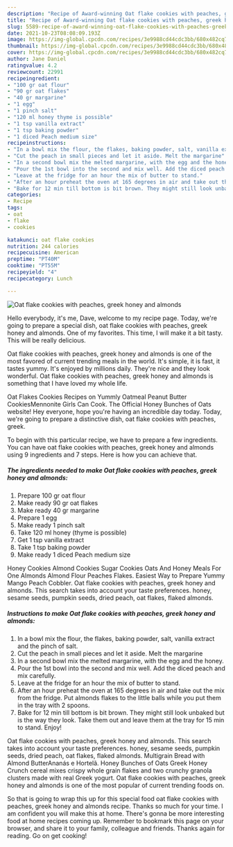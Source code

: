 ```yaml
---
description: "Recipe of Award-winning Oat flake cookies with peaches, greek honey and almonds"
title: "Recipe of Award-winning Oat flake cookies with peaches, greek honey and almonds"
slug: 5589-recipe-of-award-winning-oat-flake-cookies-with-peaches-greek-honey-and-almonds
date: 2021-10-23T08:08:09.193Z
image: https://img-global.cpcdn.com/recipes/3e9988cd44cdc3bb/680x482cq70/oat-flake-cookies-with-peaches-greek-honey-and-almonds-recipe-main-photo.jpg
thumbnail: https://img-global.cpcdn.com/recipes/3e9988cd44cdc3bb/680x482cq70/oat-flake-cookies-with-peaches-greek-honey-and-almonds-recipe-main-photo.jpg
cover: https://img-global.cpcdn.com/recipes/3e9988cd44cdc3bb/680x482cq70/oat-flake-cookies-with-peaches-greek-honey-and-almonds-recipe-main-photo.jpg
author: Jane Daniel
ratingvalue: 4.2
reviewcount: 22991
recipeingredient:
- "100 gr oat flour"
- "90 gr oat flakes"
- "40 gr margarine"
- "1 egg"
- "1 pinch salt"
- "120 ml honey thyme is possible"
- "1 tsp vanilla extract"
- "1 tsp baking powder"
- "1 diced Peach medium size"
recipeinstructions:
- "In a bowl mix the flour, the flakes, baking powder, salt, vanilla extract and the pinch of salt."
- "Cut the peach in small pieces and let it aside. Melt the margarine"
- "In a second bowl mix the melted margarine, with the egg and the honey."
- "Pour the 1st bowl into the second and mix well. Add the diced peach and mix carefully."
- "Leave at the fridge for an hour the mix of butter to stand."
- "After an hour preheat the oven at 165 degrees in air and take out the mix from the fridge. Put almonds flakes to the little balls while you put them in the tray with 2 spoons."
- "Bake for 12 min till bottom is bit brown. They might still look unbaked but is the way they look. Take them out and leave them at the tray for 15 min to stand. Enjoy!"
categories:
- Recipe
tags:
- oat
- flake
- cookies

katakunci: oat flake cookies 
nutrition: 244 calories
recipecuisine: American
preptime: "PT40M"
cooktime: "PT55M"
recipeyield: "4"
recipecategory: Lunch

---
```



![Oat flake cookies with peaches, greek honey and almonds](https://img-global.cpcdn.com/recipes/3e9988cd44cdc3bb/680x482cq70/oat-flake-cookies-with-peaches-greek-honey-and-almonds-recipe-main-photo.jpg)

Hello everybody, it's me, Dave, welcome to my recipe page. Today, we're going to prepare a special dish, oat flake cookies with peaches, greek honey and almonds. One of my favorites. This time, I will make it a bit tasty. This will be really delicious.

Oat flake cookies with peaches, greek honey and almonds is one of the most favored of current trending meals in the world. It's simple, it is fast, it tastes yummy. It's enjoyed by millions daily. They're nice and they look wonderful. Oat flake cookies with peaches, greek honey and almonds is something that I have loved my whole life.

Oat Flakes Cookies Recipes on Yummly Oatmeal Peanut Butter CookiesMennonite Girls Can Cook. The Official Honey Bunches of Oats website! Hey everyone, hope you&#39;re having an incredible day today. Today, we&#39;re going to prepare a distinctive dish, oat flake cookies with peaches, greek.


To begin with this particular recipe, we have to prepare a few ingredients. You can have oat flake cookies with peaches, greek honey and almonds using 9 ingredients and 7 steps. Here is how you can achieve that.

<!--inarticleads1-->

##### The ingredients needed to make Oat flake cookies with peaches, greek honey and almonds:

1. Prepare 100 gr oat flour
1. Make ready 90 gr oat flakes
1. Make ready 40 gr margarine
1. Prepare 1 egg
1. Make ready 1 pinch salt
1. Take 120 ml honey (thyme is possible)
1. Get 1 tsp vanilla extract
1. Take 1 tsp baking powder
1. Make ready 1 diced Peach medium size


Honey Cookies Almond Cookies Sugar Cookies Oats And Honey Meals For One Almonds Almond Flour Peaches Flakes. Easiest Way to Prepare Yummy Mango Peach Cobbler. Oat flake cookies with peaches, greek honey and almonds. This search takes into account your taste preferences. honey, sesame seeds, pumpkin seeds, dried peach, oat flakes, flaked almonds. 

<!--inarticleads2-->

##### Instructions to make Oat flake cookies with peaches, greek honey and almonds:

1. In a bowl mix the flour, the flakes, baking powder, salt, vanilla extract and the pinch of salt.
1. Cut the peach in small pieces and let it aside. Melt the margarine
1. In a second bowl mix the melted margarine, with the egg and the honey.
1. Pour the 1st bowl into the second and mix well. Add the diced peach and mix carefully.
1. Leave at the fridge for an hour the mix of butter to stand.
1. After an hour preheat the oven at 165 degrees in air and take out the mix from the fridge. Put almonds flakes to the little balls while you put them in the tray with 2 spoons.
1. Bake for 12 min till bottom is bit brown. They might still look unbaked but is the way they look. Take them out and leave them at the tray for 15 min to stand. Enjoy!


Oat flake cookies with peaches, greek honey and almonds. This search takes into account your taste preferences. honey, sesame seeds, pumpkin seeds, dried peach, oat flakes, flaked almonds. Multigrain Bread with Almond ButterAnanás e Hortelã. Honey Bunches of Oats Greek Honey Crunch cereal mixes crispy whole grain flakes and two crunchy granola clusters made with real Greek yogurt. Oat flake cookies with peaches, greek honey and almonds is one of the most popular of current trending foods on. 

So that is going to wrap this up for this special food oat flake cookies with peaches, greek honey and almonds recipe. Thanks so much for your time. I am confident you will make this at home. There's gonna be more interesting food at home recipes coming up. Remember to bookmark this page on your browser, and share it to your family, colleague and friends. Thanks again for reading. Go on get cooking!
